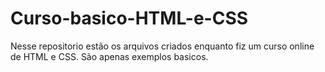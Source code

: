 # Curso-basico-HTML-e-CSS
Nesse repositorio estão os arquivos criados enquanto fiz um curso online de HTML e CSS.
São apenas exemplos basicos.
